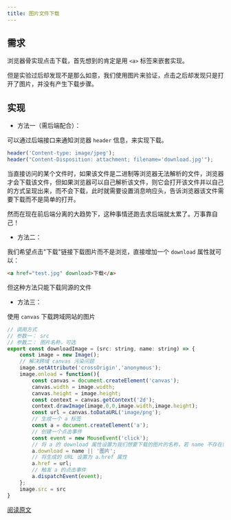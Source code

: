 ```yaml
---
title: 图片文件下载
---
```


## 需求

浏览器骨实现点击下载，首先想到的肯定是用 `<a>` 标签来嵌套实现。

但是实验过后却发现不是那么如意，我们使用图片来验证，点击之后却发现只是打开了图片，并没有产生下载步骤。

## 实现

- 方法一（需后端配合）：

可以通过后端接口来通知浏览器 `header` 信息，来实现下载。

```js
header('Content-type: image/jpeg'); 
header("Content-Disposition: attachment; filename='download.jpg'"); 
```

当直接访问的某个文件时，如果该文件是二进制等浏览器无法解析的文件，浏览器才会下载该文件，但如果浏览器可以自己解析该文件，则它会打开该文件并以自己的方式呈现出来，而不会下载，此时就需要设置消息响应头，告诉浏览器该文件需要下载而不是简单的打开。

然而在现在前后端分离的大趋势下，这种事情还跑去求后端就太累了。万事靠自己！

- 方法二：

我们希望点击"下载"链接下载图片而不是浏览，直接增加一个 `download` 属性就可以：

```html
<a href="test.jpg" download>下载</a>
```

但这种方法只能下载同源的文件

- 方法三：

使用 `canvas` 下载跨域网站的图片

```js
// 调用方式
// 参数一： src
// 参数二： 图片名称，可选
export const downloadImage = (src: string, name: string) => {
	const image = new Image();
	// 解决跨域 canvas 污染问题
	image.setAttribute('crossOrigin','anonymous');
	image.onload = function(){
		const canvas = document.createElement('canvas');
		canvas.width = image.width;
		canvas.height = image.height;
		const context = canvas.getContext('2d');
		context.drawImage(image,0,0,image.width,image.height);
		const url = canvas.toDataURL('image/png');
		// 生成一个 a 标签
		const a = document.createElement('a');
		// 创建一个点击事件
		const event = new MouseEvent('click');
		// 将 a 的 download 属性设置为我们想要下载的图片的名称，若 name 不存在则使用'图片'作为默认名称
		a.download = name || '图片';
		// 将生成的 URL 设置为 a.href 属性
		a.href = url;
		// 触发 a 的点击事件
		a.dispatchEvent(event);
	};
	image.src = src
}
```

[阅读原文](https://segmentfault.com/a/1190000016941409)